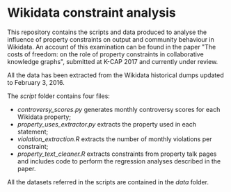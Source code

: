 # Wikidata constraint analysis
This repository contains the scripts and data produced to analyse the influence of property constraints on output and community behaviour in Wikidata.
An account of this examination can be found in the paper "The costs of freedom: on the role of property constraints in collaborative knowledge graphs", submitted at K-CAP 2017 and currently under review.

All the data has been extracted from the Wikidata historical dumps updated to February 3, 2016.

The *script* folder contains four files:
* *controversy_scores.py* generates monthly controversy scores for each Wikidata property;
* *property_uses_extractor.py* extracts the property used in each statement;
* *violation_extraction.R* extracts the number of monthly violations per constraint;
* *property_text_cleaner.R* extracts constraints from property talk pages and includes code to perform the regression analyses described in the paper.

All the datasets referred in the scripts are contained in the *data* folder.
